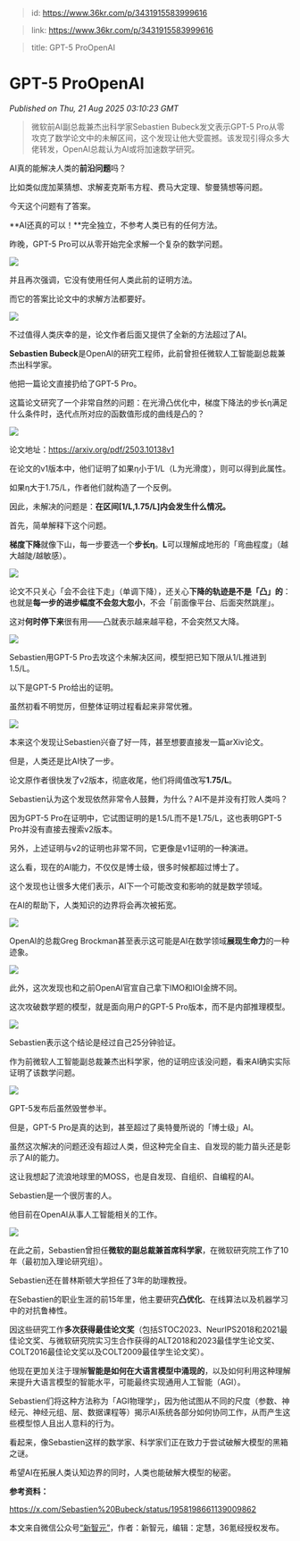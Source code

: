 > id: https://www.36kr.com/p/3431915583999616

> link: https://www.36kr.com/p/3431915583999616

> title: GPT-5 ProOpenAI

# GPT-5 ProOpenAI
_Published on Thu, 21 Aug 2025 03:10:23 GMT_

> 微软前AI副总裁兼杰出科学家Sebastien Bubeck发文表示GPT-5 Pro从零攻克了数学论文中的未解区间，这个发现让他大受震撼。该发现引得众多大佬转发，OpenAI总裁认为AI或将加速数学研究。

AI真的能解决人类的**前沿问题**吗？

比如类似庞加莱猜想、求解麦克斯韦方程、费马大定理、黎曼猜想等问题。

今天这个问题有了答案。

**AI还真的可以！**完全独立，不参考人类已有的任何方法。

昨晚，GPT-5 Pro可以从零开始完全求解一个复杂的数学问题。

![](https://img.36krcdn.com/hsossms/20250821/v2_6b1430718bdf4ce0b426eb1ef51aa060@5091053_oswg118406oswg1080oswg535_img_000?x-oss-process=image/format,jpg/interlace,1)

并且再次强调，它没有使用任何人类此前的证明方法。

而它的答案比论文中的求解方法都要好。

![](https://img.36krcdn.com/hsossms/20250821/v2_1fc908757ba34425a85a1e88db24b568@5091053_oswg254533oswg1080oswg664_img_000?x-oss-process=image/format,jpg/interlace,1)

不过值得人类庆幸的是，论文作者后面又提供了全新的方法超过了AI。

**Sebastien Bubeck**是OpenAI的研究工程师，此前曾担任微软人工智能副总裁兼杰出科学家。

他把一篇论文直接扔给了GPT-5 Pro。

这篇论文研究了一个非常自然的问题：在光滑凸优化中，梯度下降法的步长η满足什么条件时，迭代点所对应的函数值形成的曲线是凸的？

![](https://img.36krcdn.com/hsossms/20250821/v2_7819f5ab4aef4b869ccf7b3c23aaf1c3@5091053_oswg29657oswg1080oswg262_img_000?x-oss-process=image/format,jpg/interlace,1)

论文地址：https://arxiv.org/pdf/2503.10138v1

在论文的v1版本中，他们证明了如果η小于1/L（L为光滑度），则可以得到此属性。

如果η大于1.75/L，作者他们就构造了一个反例。

因此，未解决的问题是：**在区间\[1/L,1.75/L\]内会发生什么情况。**

首先，简单解释下这个问题。

**梯度下降**就像下山，每一步要选一个**步长η**。**L**可以理解成地形的「弯曲程度」（越大越陡/越敏感）。

![](https://img.36krcdn.com/hsossms/20250821/v2_87d7443c41524c8182b1e7fb35529a57@5091053_oswg126663oswg1080oswg333_img_000?x-oss-process=image/format,jpg/interlace,1)

论文不只关心「会不会往下走」（单调下降），还关心**下降的轨迹是不是「凸」的**：也就是**每一步的进步幅度不会忽大忽小**，不会「前面像平台、后面突然跳崖」。

这对**何时停下来**很有用——凸就表示越来越平稳，不会突然又大降。

![](https://img.36krcdn.com/hsossms/20250821/v2_3d85723d6aaf4f9aa261508223a7450c@5091053_oswg86650oswg1080oswg496_img_000?x-oss-process=image/format,jpg/interlace,1)

Sebastien用GPT-5 Pro去攻这个未解决区间，模型把已知下限从1/L推进到1.5/L。

以下是GPT-5 Pro给出的证明。

虽然初看不明觉厉，但整体证明过程看起来非常优雅。

![](https://img.36krcdn.com/hsossms/20250821/v2_d63d718d1fc245cc9c653ad16a035fd8@5091053_oswg75839oswg1050oswg1262_img_000?x-oss-process=image/format,jpg/interlace,1)

本来这个发现让Sebastien兴奋了好一阵，甚至想要直接发一篇arXiv论文。

但是，人类还是比AI快了一步。

论文原作者很快发了v2版本，彻底收尾，他们将阈值改写**1.75/L**。

Sebastien认为这个发现依然非常令人鼓舞，为什么？AI不是并没有打败人类吗？

因为GPT-5 Pro在证明中，它试图证明的是1.5/L而不是1.75/L，这也表明GPT-5 Pro并没有直接去搜索v2版本。

另外，上述证明与v2的证明也非常不同，它更像是v1证明的一种演进。

这么看，现在的AI能力，不仅仅是博士级，很多时候都超过博士了。

这个发现也让很多大佬们表示，AI下一个可能改变和影响的就是数学领域。

在AI的帮助下，人类知识的边界将会再次被拓宽。

![](https://img.36krcdn.com/hsossms/20250821/v2_2cd717284b314c8f94bf0e5cb3b32f37@5091053_oswg120659oswg1068oswg310_img_000?x-oss-process=image/format,jpg/interlace,1)

OpenAI的总裁Greg Brockman甚至表示这可能是AI在数学领域**展现生命力**的一种迹象。

![](https://img.36krcdn.com/hsossms/20250821/v2_d18d3a9975f84be2920f3b8e348d24d1@5091053_oswg75363oswg1080oswg282_img_000?x-oss-process=image/format,jpg/interlace,1)

此外，这次发现也和之前OpenAI官宣自己拿下IMO和IOI金牌不同。

这次攻破数学题的模型，就是面向用户的GPT-5 Pro版本，而不是内部推理模型。

![](https://img.36krcdn.com/hsossms/20250821/v2_a1224cd87b4a4699a83abc6c20fcf5ed@5091053_oswg312575oswg1080oswg643_img_000?x-oss-process=image/format,jpg/interlace,1)

Sebastien表示这个结论是经过自己25分钟验证。

作为前微软人工智能副总裁兼杰出科学家，他的证明应该没问题，看来AI确实实际证明了该数学问题。

![](https://img.36krcdn.com/hsossms/20250821/v2_1c078a02f666483e8b65d5db7768b5ed@5091053_oswg231662oswg1067oswg717_img_000?x-oss-process=image/format,jpg/interlace,1)

GPT-5发布后虽然毁誉参半。

但是，GPT-5 Pro是真的达到，甚至超过了奥特曼所说的「博士级」AI。

虽然这次解决的问题还没有超过人类，但这种完全自主、自发现的能力苗头还是彰示了AI的能力。

这让我想起了流浪地球里的MOSS，也是自发现、自组织、自编程的AI。

Sebastien是一个很厉害的人。

他目前在OpenAI从事人工智能相关的工作。

![](https://img.36krcdn.com/hsossms/20250821/v2_ac5ee7358f3e424bb3e9ca9334c5294c@5091053_oswg214317oswg1080oswg422_img_000?x-oss-process=image/format,jpg/interlace,1)

在此之前，Sebastien曾担任**微软的副总裁兼首席科学家**，在微软研究院工作了10年（最初加入理论研究组）。

Sebastien还在普林斯顿大学担任了3年的助理教授。

在Sebastien的职业生涯的前15年里，他主要研究**凸优化**、在线算法以及机器学习中的对抗鲁棒性。

因这些研究工作**多次获得最佳论文奖**（包括STOC2023、NeurIPS2018和2021最佳论文奖、与微软研究院实习生合作获得的ALT2018和2023最佳学生论文奖、COLT2016最佳论文奖以及COLT2009最佳学生论文奖）。

他现在更加关注于理解**智能是如何在大语言模型中涌现的**，以及如何利用这种理解来提升大语言模型的智能水平，可能最终实现通用人工智能（AGI）。

Sebastien们将这种方法称为「AGI物理学」，因为他试图从不同的尺度（参数、神经元、神经元组、层、数据课程等）揭示AI系统各部分如何协同工作，从而产生这些模型惊人且出人意料的行为。

看起来，像Sebastien这样的数学家、科学家们正在致力于尝试破解大模型的黑箱之谜。

希望AI在拓展人类认知边界的同时，人类也能破解大模型的秘密。

**参考资料：**

https://x.com/Sebastien%20Bubeck/status/1958198661139009862

本文来自微信公众号[“新智元”](https://mp.weixin.qq.com/s/tX83wD5xXthk73jvh-5XxQ)，作者：新智元，编辑：定慧，36氪经授权发布。

